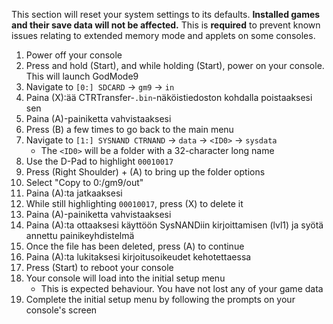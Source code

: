 This section will reset your system settings to its defaults. **Installed games and their save data will not be affected.** This is **required** to prevent known issues relating to extended memory mode and applets on some consoles.

1. Power off your console
2. Press and hold (Start), and while holding (Start), power on your console. This will launch GodMode9
3. Navigate to `[0:] SDCARD` -> `gm9` -> `in`
4. Paina (X):ää CTRTransfer-`.bin`-näköistiedoston kohdalla poistaaksesi sen
5. Paina (A)-painiketta vahvistaaksesi
6. Press (B) a few times to go back to the main menu
7. Navigate to `[1:] SYSNAND CTRNAND` -> `data` -> `<ID0>` -> `sysdata`
    - The `<ID0>` will be a folder with a 32-character long name
8. Use the D-Pad to highlight `00010017`
9. Press (Right Shoulder) + (A) to bring up the folder options
10. Select "Copy to 0:/gm9/out"
11. Paina (A):ta jatkaaksesi
12. While still highlighting `00010017`, press (X) to delete it
13. Paina (A)-painiketta vahvistaaksesi
14. Paina (A):ta ottaaksesi käyttöön SysNANDiin kirjoittamisen (lvl1) ja syötä annettu painikeyhdistelmä
15. Once the file has been deleted, press (A) to continue
16. Paina (A):ta lukitaksesi kirjoitusoikeudet kehotettaessa
17. Press (Start) to reboot your console
18. Your console will load into the initial setup menu
    - This is expected behaviour. You have not lost any of your game data
19. Complete the initial setup menu by following the prompts on your console's screen
